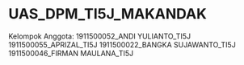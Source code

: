 # UAS_DPM_TI5J_MAKANDAK
Kelompok Anggota:
1911500052_ANDI YULIANTO_TI5J
1911500055_APRIZAL_TI5J
1911500022_BANGKA SUJAWANTO_TI5J
1911500046_FIRMAN MAULANA_TI5J
